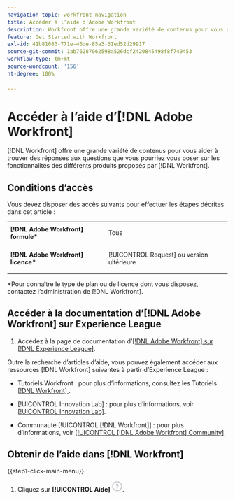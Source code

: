 ```yaml
---
navigation-topic: workfront-navigation
title: Accéder à l’aide d’Adobe Workfront
description: Workfront offre une grande variété de contenus pour vous aider à trouver des réponses aux questions que vous pourriez avoir concernant les fonctionnalités des différents produits offerts par Workfront.
feature: Get Started with Workfront
exl-id: 41b81083-771e-46de-85a3-31ed52d29917
source-git-commit: 1ab76287062598a526dcf2420845498f8f749453
workflow-type: tm+mt
source-wordcount: '156'
ht-degree: 100%

---
```


# Accéder à l’aide d’[!DNL Adobe Workfront]

[!DNL Workfront] offre une grande variété de contenus pour vous aider à trouver des réponses aux questions que vous pourriez vous poser sur les fonctionnalités des différents produits proposés par [!DNL Workfront].

## Conditions d’accès

Vous devez disposer des accès suivants pour effectuer les étapes décrites dans cet article :

<table style="table-layout:auto"> 
 <col> 
 </col> 
 <col> 
 </col> 
 <tbody> 
  <tr> 
   <td role="rowheader"><strong>[!DNL Adobe Workfront] formule*</strong></td> 
   <td> <p>Tous</p> </td> 
  </tr> 
  <tr> 
   <td role="rowheader"><strong>[!DNL Adobe Workfront] licence*</strong></td> 
   <td> <p>[!UICONTROL Request] ou version ultérieure</p> </td> 
  </tr> 
 </tbody> 
</table>

&#42;Pour connaître le type de plan ou de licence dont vous disposez, contactez l’administration de [!DNL Workfront].

## Accéder à la documentation d’[!DNL Adobe Workfront] sur Experience League

1. Accédez à la page de documentation d’[[!DNL Adobe Workfront]  sur  [!DNL Experience League]](https://experienceleague.adobe.com/docs/workfront/using/home.html?lang=fr).

Outre la recherche d’articles d’aide, vous pouvez également accéder aux ressources [!DNL Workfront] suivantes à partir d’Experience League :

* Tutoriels Workfront : pour plus d’informations, consultez les Tutoriels [[!DNL Workfront] ](https://experienceleague.adobe.com/docs/workfront-learn/tutorials-workfront/home.html?lang=fr).

* [!UICONTROL Innovation Lab] : pour plus d’informations, voir [[!UICONTROL Innovation Lab]](https://experienceleaguecommunities.adobe.com/t5/workfront-ideas/idb-p/workfront-ideas).
* Communauté [!UICONTROL [!DNL Workfront]] : pour plus d’informations, voir [[!UICONTROL [!DNL Adobe Workfront] Community]](https://experienceleaguecommunities.adobe.com/t5/workfront/ct-p/workfront)

## Obtenir de l’aide dans [!DNL Workfront]

{{step1-click-main-menu}}

1. Cliquez sur **[!UICONTROL Aide]** ![Icône d’aide](assets/help-icon.png).

